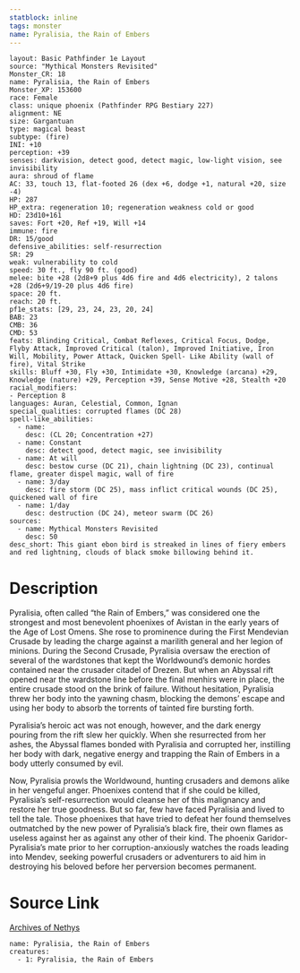 ```yaml
---
statblock: inline
tags: monster
name: Pyralisia, the Rain of Embers
---
```

```statblock
layout: Basic Pathfinder 1e Layout
source: "Mythical Monsters Revisited"
Monster_CR: 18
name: Pyralisia, the Rain of Embers
Monster_XP: 153600
race: Female
class: unique phoenix (Pathfinder RPG Bestiary 227)
alignment: NE
size: Gargantuan
type: magical beast
subtype: (fire)
INI: +10
perception: +39
senses: darkvision, detect good, detect magic, low-light vision, see invisibility
aura: shroud of flame
AC: 33, touch 13, flat-footed 26 (dex +6, dodge +1, natural +20, size -4)
HP: 287
HP_extra: regeneration 10; regeneration weakness cold or good
HD: 23d10+161
saves: Fort +20, Ref +19, Will +14
immune: fire
DR: 15/good
defensive_abilities: self-resurrection
SR: 29
weak: vulnerability to cold
speed: 30 ft., fly 90 ft. (good)
melee: bite +28 (2d8+9 plus 4d6 fire and 4d6 electricity), 2 talons +28 (2d6+9/19-20 plus 4d6 fire)
space: 20 ft.
reach: 20 ft.
pf1e_stats: [29, 23, 24, 23, 20, 24]
BAB: 23
CMB: 36
CMD: 53
feats: Blinding Critical, Combat Reflexes, Critical Focus, Dodge, Flyby Attack, Improved Critical (talon), Improved Initiative, Iron Will, Mobility, Power Attack, Quicken Spell- Like Ability (wall of fire), Vital Strike
skills: Bluff +30, Fly +30, Intimidate +30, Knowledge (arcana) +29, Knowledge (nature) +29, Perception +39, Sense Motive +28, Stealth +20
racial_modifiers:
- Perception 8
languages: Auran, Celestial, Common, Ignan
special_qualities: corrupted flames (DC 28)
spell-like_abilities:
  - name:
    desc: (CL 20; Concentration +27)
  - name: Constant
    desc: detect good, detect magic, see invisibility
  - name: At will
    desc: bestow curse (DC 21), chain lightning (DC 23), continual flame, greater dispel magic, wall of fire
  - name: 3/day
    desc: fire storm (DC 25), mass inflict critical wounds (DC 25), quickened wall of fire
  - name: 1/day
    desc: destruction (DC 24), meteor swarm (DC 26)
sources:
  - name: Mythical Monsters Revisited
    desc: 50
desc_short: This giant ebon bird is streaked in lines of fiery embers and red lightning, clouds of black smoke billowing behind it.
```
# Description
Pyralisia, often called “the Rain of Embers,” was considered one the strongest and most benevolent phoenixes of Avistan in the early years of the Age of Lost Omens. She rose to prominence during the First Mendevian Crusade by leading the charge against a marilith general and her legion of minions. During the Second Crusade, Pyralisia oversaw the erection of several of the wardstones that kept the Worldwound’s demonic hordes contained near the crusader citadel of Drezen. But when an Abyssal rift opened near the wardstone line before the final menhirs were in place, the entire crusade stood on the brink of failure. Without hesitation, Pyralisia threw her body into the yawning chasm, blocking the demons’ escape and using her body to absorb the torrents of tainted fire bursting forth.

Pyralisia’s heroic act was not enough, however, and the dark energy pouring from the rift slew her quickly. When she resurrected from her ashes, the Abyssal flames bonded with Pyralisia and corrupted her, instilling her body with dark, negative energy and trapping the Rain of Embers in a body utterly consumed by evil.

Now, Pyralisia prowls the Worldwound, hunting crusaders and demons alike in her vengeful anger. Phoenixes contend that if she could be killed, Pyralisia’s self-resurrection would cleanse her of this malignancy and restore her true goodness. But so far, few have faced Pyralisia and lived to tell the tale. Those phoenixes that have tried to defeat her found themselves outmatched by the new power of Pyralisia’s black fire, their own flames as useless against her as against any other of their kind. The phoenix Garidor-Pyralisia’s mate prior to her corruption-anxiously watches the roads leading into Mendev, seeking powerful crusaders or adventurers to aid him in destroying his beloved before her perversion becomes permanent.
# Source Link
[Archives of Nethys](https://aonprd.com/MonsterDisplay.aspx?ItemName=Pyralisia%2C%20the%20Rain%20of%20Embers)
```encounter-table
name: Pyralisia, the Rain of Embers
creatures:
  - 1: Pyralisia, the Rain of Embers
```

